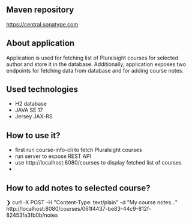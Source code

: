 Maven repository
---
https://central.sonatype.com

About application
---

Application is used for fetching list of Pluralsight courses for selected author and store it in the database.
Additionally, application exposes two endpoints for fetching data from database and for adding course notes.

Used technologies
---
- H2 database
- JAVA SE 17
- Jersey JAX-RS

How to use it?
--
- first run course-info-cli to fetch Pluralsight courses
- run server to expose REST API
- use http://localhost:8080/courses to display fetched list of courses
- 
How to add notes to selected course?
---
❯ curl -X POST -H "Content-Type: text/plain" -d "My course notes..." http://localhost:8080/courses/061f4437-be83-44c9-812f-82453fa3fb0b/notes


